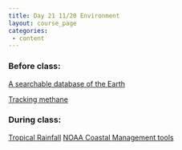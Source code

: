 ```yaml
---
title: Day 21 11/20 Environment
layout: course_page
categories:
 - content
---
```


### Before class:
[A searchable database of the Earth](https://www.ted.com/talks/will_marshall_the_mission_to_create_a_searchable_database_of_earth_s_surface/)

[Tracking methane](https://www.edf.org/climate/space-technology-can-cut-climate-pollution-earth/satellite-ted-talk)

### During class:
[Tropical Rainfall](https://trmm.gsfc.nasa.gov/)
[NOAA Coastal Management tools](https://coast.noaa.gov/digitalcoast/tools/)
